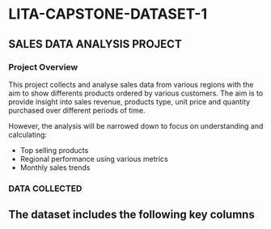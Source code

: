 # LITA-CAPSTONE-DATASET-1

## SALES DATA ANALYSIS PROJECT
 
### Project Overview

This project collects and analyse sales data from various regions with the aim to show differents products ordered by various customers.
The aim is to provide insight into sales revenue, products type, unit price and quantity purchased over different periods of time.

However, the analysis will be narrowed down to focus on understanding and calculating:

- Top selling products
- Regional performance using various metrics
- Monthly sales trends

### DATA COLLECTED

The dataset includes the following key columns
- 
